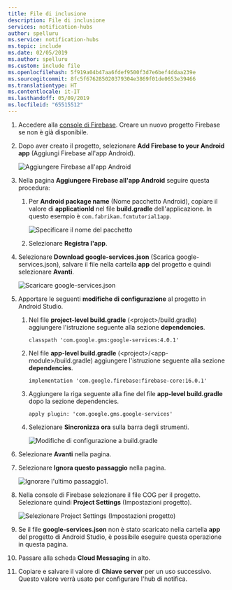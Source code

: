 ```yaml
---
title: File di inclusione
description: File di inclusione
services: notification-hubs
author: spelluru
ms.service: notification-hubs
ms.topic: include
ms.date: 02/05/2019
ms.author: spelluru
ms.custom: include file
ms.openlocfilehash: 5f919a04b47aa6fdef9500f3d7e6bef4ddaa239e
ms.sourcegitcommit: 8fc5f676285020379304e3869f01de0653e39466
ms.translationtype: HT
ms.contentlocale: it-IT
ms.lasthandoff: 05/09/2019
ms.locfileid: "65515512"
---
```

1. Accedere alla [console di Firebase](https://firebase.google.com/console/). Creare un nuovo progetto Firebase se non è già disponibile.
2. Dopo aver creato il progetto, selezionare **Add Firebase to your Android app** (Aggiungi Firebase all'app Android). 

    ![Aggiungere Firebase all'app Android](./media/notification-hubs-enable-firebase-cloud-messaging/notification-hubs-add-firebase-to-android-app.png)
3. Nella pagina **Aggiungere Firebase all'app Android** seguire questa procedura: 
    1. Per **Android package name** (Nome pacchetto Android), copiare il valore di **applicationId** nel file **build.gradle** dell'applicazione. In questo esempio è `com.fabrikam.fcmtutorial1app`. 

        ![Specificare il nome del pacchetto](./media/notification-hubs-enable-firebase-cloud-messaging/specify-package-name-fcm-settings.png)
    2. Selezionare **Registra l'app**. 
4. Selezionare **Download google-services.json** (Scarica google-services.json), salvare il file nella cartella **app** del progetto e quindi selezionare **Avanti**. 

    ![Scaricare google-services.json](./media/notification-hubs-enable-firebase-cloud-messaging/download-google-service-button.png)
5. Apportare le seguenti **modifiche di configurazione** al progetto in Android Studio. 
    1.  Nel file **project-level build.gradle** (&lt;project&gt;/build.gradle) aggiungere l'istruzione seguente alla sezione **dependencies**. 

        ```
        classpath 'com.google.gms:google-services:4.0.1'
        ```
    2. Nel file **app-level build.gradle** (&lt;project&gt;/&lt;app-module&gt;/build.gradle) aggiungere l'istruzione seguente alla sezione **dependencies**. 

        ```
        implementation 'com.google.firebase:firebase-core:16.0.1'
        ```

    3. Aggiungere la riga seguente alla fine del file **app-level build.gradle** dopo la sezione dependencies. 

        ```
        apply plugin: 'com.google.gms.google-services'
        ```        
    4. Selezionare **Sincronizza ora** sulla barra degli strumenti. 
 
        ![Modifiche di configurazione a build.gradle](./media/notification-hubs-enable-firebase-cloud-messaging/build-gradle-configurations.png)
6. Selezionare **Avanti** nella pagina. 
7. Selezionare **Ignora questo passaggio** nella pagina. 

    ![Ignorare l'ultimo passaggio](./media/notification-hubs-enable-firebase-cloud-messaging/skip-this-step.png)1. 
8. Nella console di Firebase selezionare il file COG per il progetto. Selezionare quindi **Project Settings** (Impostazioni progetto).

    ![Selezionare Project Settings (Impostazioni progetto)](./media/notification-hubs-enable-firebase-cloud-messaging/notification-hubs-firebase-console-project-settings.png)
4. Se il file **google-services.json** non è stato scaricato nella cartella **app** del progetto di Android Studio, è possibile eseguire questa operazione in questa pagina. 
5. Passare alla scheda **Cloud Messaging** in alto. 
6. Copiare e salvare il valore di **Chiave server** per un uso successivo. Questo valore verrà usato per configurare l'hub di notifica.
